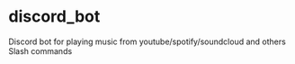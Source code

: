 # discord_bot

Discord bot for playing music from youtube/spotify/soundcloud and others
Slash commands
